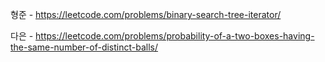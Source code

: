 
형준 - https://leetcode.com/problems/binary-search-tree-iterator/

다은 - https://leetcode.com/problems/probability-of-a-two-boxes-having-the-same-number-of-distinct-balls/
